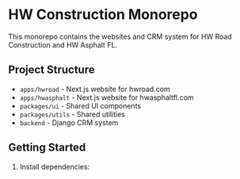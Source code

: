 # HW Construction Monorepo

This monorepo contains the websites and CRM system for HW Road Construction and HW Asphalt FL.

## Project Structure

- `apps/hwroad` - Next.js website for hwroad.com
- `apps/hwasphalt` - Next.js website for hwasphaltfl.com
- `packages/ui` - Shared UI components
- `packages/utils` - Shared utilities
- `backend` - Django CRM system

## Getting Started

1. Install dependencies:

